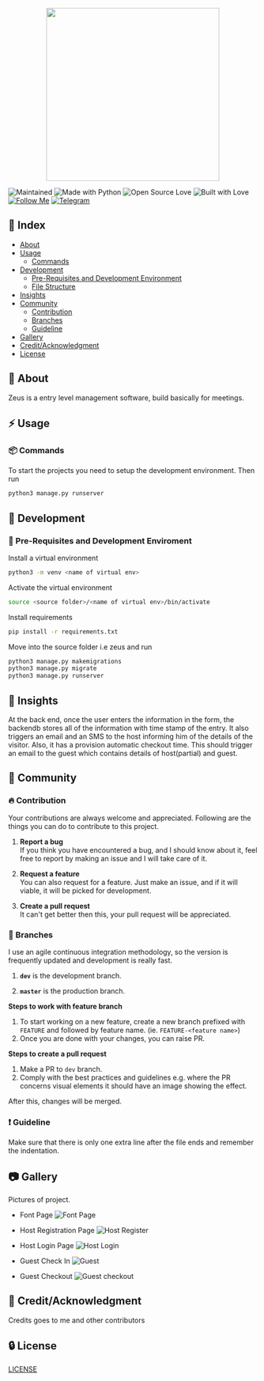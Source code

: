 <p align="center">
<img src="assets/Zeus_logo.png" height="350px">
</p>

![Maintained](https://img.shields.io/maintenance/yes/2019?style=for-the-badge&logo=github)  ![Made with Python](https://img.shields.io/badge/Made%20with-Python-blueviolet?style=for-the-badge&logo=python)  ![Open Source Love](https://img.shields.io/badge/Open%20Source-%E2%99%A5-red?style=for-the-badge&logo=open-source-initiative)  ![Built with Love](https://img.shields.io/badge/Built%20With-%E2%99%A5-critical?style=for-the-badge&logo=ko-fi)  [![Follow Me](https://img.shields.io/twitter/follow/nightwarrior_xx?color=blue&label=Follow%20%40nightwarrior_xx&logo=twitter&style=for-the-badge)](https://twitter.com/intent/follow?screen_name=nightwarrior_xx)  [![Telegram](https://img.shields.io/badge/Telegram-Chat-informational?style=for-the-badge&logo=telegram)](https://telegram.me/nightwarrior_xxx)


## :ledger: Index

- [About](#beginner-about)
- [Usage](#zap-usage)
  - [Commands](#package-commands)
- [Development](#wrench-development)
  - [Pre-Requisites and Development Environment](#notebook-pre-requisites)
  - [File Structure](#file_folder-file-structure) 
- [Insights](#beginner-insights)
- [Community](#cherry_blossom-community)
  - [Contribution](#fire-contribution)
  - [Branches](#cactus-branches)
  - [Guideline](#exclamation-guideline)  
- [Gallery](#camera-gallery)
- [Credit/Acknowledgment](#star2-creditacknowledgment)
- [License](#lock-license)

##  :beginner: About
Zeus is a entry level management software, build basically for meetings.

## :zap: Usage

###  :package: Commands
To start the projects you need to setup the development environment. Then run
```BASH
python3 manage.py runserver
```

##  :wrench: Development

### :notebook: Pre-Requisites and Development Enviroment
Install a virtual environment
```BASH
python3 -m venv <name of virtual env>
```

Activate the virtual environment
```BASH
source <source folder>/<name of virtual env>/bin/activate
```

Install requirements
```BASH
pip install -r requirements.txt
```

Move into the source folder i.e zeus and run
```BASH
python3 manage.py makemigrations
python3 manage.py migrate
python3 manage.py runserver
```

##  :beginner: Insights
At the back end, once the user enters the information in the form, the backendb stores all of the information with time stamp of the entry. It also triggers an email and an SMS to the host informing him of the details of the visitor. Also, it has a provision automatic checkout time. This should trigger an email to the guest which contains details of host(partial) and guest.

## :cherry_blossom: Community


 ###  :fire: Contribution

 Your contributions are always welcome and appreciated. Following are the things you can do to contribute to this project.

 1. **Report a bug** <br>
 If you think you have encountered a bug, and I should know about it, feel free to report by making an issue and I will take care of it.

 2. **Request a feature** <br>
 You can also request for a feature. Just make an issue, and if it will viable, it will be picked for development.  

 3. **Create a pull request** <br>
 It can't get better then this, your pull request will be appreciated.

 ### :cactus: Branches

 I use an agile continuous integration methodology, so the version is frequently updated and development is really fast.

1. **`dev`** is the development branch.

2. **`master`** is the production branch.

**Steps to work with feature branch**

1. To start working on a new feature, create a new branch prefixed with `FEATURE` and followed by feature name. (ie. `FEATURE-<feature name>`)
2. Once you are done with your changes, you can raise PR.

**Steps to create a pull request**

1. Make a PR to `dev` branch.
2. Comply with the best practices and guidelines e.g. where the PR concerns visual elements it should have an image showing the effect.

After this, changes will be merged.

### :exclamation: Guideline
Make sure that there is only one extra line after the file ends and remember the indentation.

##  :camera: Gallery
Pictures of project.

- Font Page
![Font Page](./assets/zeusFrontPage.png)

- Host Registration Page
![Host Register](./assets/zeusHostRegister.png)

- Host Login Page
![Host Login](./assets/zeusHostLogin.png)

- Guest Check In 
![Guest](./assets/zeusClientRegister.png)

- Guest Checkout 
![Guest checkout](./assets/zeusClientCheckout.png)

## :star2: Credit/Acknowledgment
Credits goes to me and other contributors

##  :lock: License
[LICENSE](/LICENSE)
